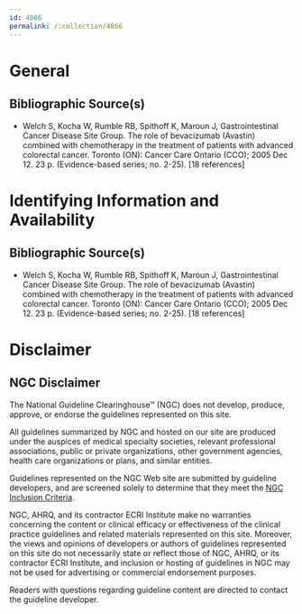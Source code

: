 ```yaml
---
id: 4866
permalink: /:collection/4866
---
```


# General

## Bibliographic Source(s)

- Welch S, Kocha W, Rumble RB, Spithoff K, Maroun J, Gastrointestinal Cancer Disease Site Group. The role of bevacizumab (Avastin) combined with chemotherapy in the treatment of patients with advanced colorectal cancer. Toronto (ON): Cancer Care Ontario (CCO); 2005 Dec 12. 23 p. (Evidence-based series; no. 2-25). [18 references]

# Identifying Information and Availability

## Bibliographic Source(s)

- Welch S, Kocha W, Rumble RB, Spithoff K, Maroun J, Gastrointestinal Cancer Disease Site Group. The role of bevacizumab (Avastin) combined with chemotherapy in the treatment of patients with advanced colorectal cancer. Toronto (ON): Cancer Care Ontario (CCO); 2005 Dec 12. 23 p. (Evidence-based series; no. 2-25). [18 references]

# Disclaimer

## NGC Disclaimer

The National Guideline Clearinghouse™ (NGC) does not develop, produce, approve, or endorse the guidelines represented on this site.

All guidelines summarized by NGC and hosted on our site are produced under the auspices of medical specialty societies, relevant professional associations, public or private organizations, other government agencies, health care organizations or plans, and similar entities.

Guidelines represented on the NGC Web site are submitted by guideline developers, and are screened solely to determine that they meet the [NGC Inclusion Criteria](/help-and-about/summaries/inclusion-criteria).

NGC, AHRQ, and its contractor ECRI Institute make no warranties concerning the content or clinical efficacy or effectiveness of the clinical practice guidelines and related materials represented on this site. Moreover, the views and opinions of developers or authors of guidelines represented on this site do not necessarily state or reflect those of NGC, AHRQ, or its contractor ECRI Institute, and inclusion or hosting of guidelines in NGC may not be used for advertising or commercial endorsement purposes.

Readers with questions regarding guideline content are directed to contact the guideline developer.

